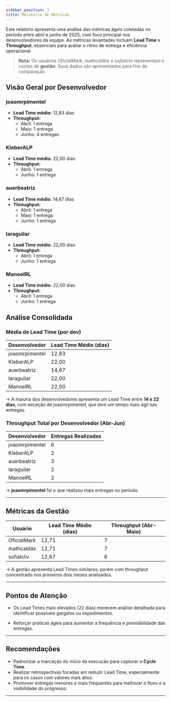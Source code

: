 ```yaml
---
sidebar_position: 3
title: Relatório de Métricas 
---
```


Este relatório apresenta uma análise das métricas ágeis coletadas no período entre abril e junho de 2025, com foco principal nos desenvolvedores da equipe. As métricas levantadas incluem **Lead Time** e **Throughput**, essenciais para avaliar o ritmo de entrega e eficiência operacional.

> **Nota:** Os usuários _OficialMark_, _mathcaldas_ e _sofialctv_ representam o núcleo de **gestão**. Seus dados são apresentados para fins de comparação.

## Visão Geral por Desenvolvedor

### joaomrpimentel

- **Lead Time médio:** 12,83 dias  
- **Throughput:**
  - Abril: 1 entrega
  - Maio: 1 entrega
  - Junho: 4 entregas

### KleberALP

- **Lead Time médio:** 22,00 dias  
- **Throughput:**
  - Abril: 1 entrega
  - Junho: 1 entrega

### auerbeatriz

- **Lead Time médio:** 14,67 dias  
- **Throughput:**
  - Abril: 1 entrega
  - Maio: 1 entrega
  - Junho: 1 entrega

### laraguilar

- **Lead Time médio:** 22,00 dias  
- **Throughput:**
  - Abril: 1 entrega
  - Junho: 1 entrega

### ManoelRL

- **Lead Time médio:** 22,00 dias  
- **Throughput:**
  - Abril: 1 entrega
  - Junho: 1 entrega

##  Análise Consolidada

### Média de Lead Time (por dev)
| Desenvolvedor   | Lead Time Médio (dias) |
|-----------------|------------------------|
| joaomrpimentel  | 12,83                  |
| KleberALP       | 22,00                  |
| auerbeatriz     | 14,67                  |
| laraguilar      | 22,00                  |
| ManoelRL        | 22,00                  |

→ A maioria dos desenvolvedores apresenta um Lead Time entre **14 e 22 dias**, com exceção de joaomrpimentel, que teve um tempo mais ágil nas entregas.

### Throughput Total por Desenvolvedor (Abr-Jun)
| Desenvolvedor   | Entregas Realizadas |
|-----------------|---------------------|
| joaomrpimentel  | 6                   |
| KleberALP       | 2                   |
| auerbeatriz     | 3                   |
| laraguilar      | 2                   |
| ManoelRL        | 2                   |

→ **joaomrpimentel** foi o que realizou mais entregas no período.

---

## Métricas da Gestão

| Usuário      | Lead Time Médio (dias) | Throughput (Abr-Maio) |
|--------------|------------------------|----------------------|
| OficialMark  | 12,71                  | 7                    |
| mathcaldas   | 12,71                  | 7                    |
| sofialctv    | 12,67                  | 6                    |

→ A gestão apresenta Lead Times similares, porém com throughput concentrado nos primeiros dois meses analisados.

---

##  Pontos de Atenção

- Os Lead Times mais elevados (22 dias) merecem análise detalhada para identificar possíveis gargalos ou impedimentos.

- Reforçar práticas ágeis para aumentar a frequência e previsibilidade das entregas.

---

##  Recomendações

- Padronizar a marcação do início da execução para capturar o **Cycle Time**.
- Realizar retrospectivas focadas em reduzir Lead Time, especialmente para os casos com valores mais altos.
- Promover entregas menores e mais frequentes para melhorar o fluxo e a visibilidade do progresso.

---
